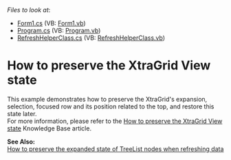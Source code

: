 <!-- default file list -->
*Files to look at*:

* [Form1.cs](./CS/Form1.cs) (VB: [Form1.vb](./VB/Form1.vb))
* [Program.cs](./CS/Program.cs) (VB: [Program.vb](./VB/Program.vb))
* [RefreshHelperClass.cs](./CS/RefreshHelperClass.cs) (VB: [RefreshHelperClass.vb](./VB/RefreshHelperClass.vb))
<!-- default file list end -->
# How to preserve the XtraGrid View state


<p>This example demonstrates how to preserve the XtraGrid's expansion, selection, focused row and its position related to the top, and restore this state later.<br />
For more information, please refer to the <a href="https://www.devexpress.com/Support/Center/p/A2161">How to preserve the XtraGrid View state</a> Knowledge Base article.</p><p><strong>See Also:</strong><br />
<a href="https://www.devexpress.com/Support/Center/p/A1249">How to preserve the expanded state of TreeList nodes when refreshing data</a></p>

<br/>


